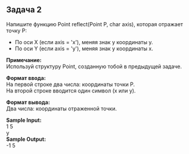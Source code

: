 ## Задача 2
Напишите функцию Point reflect(Point P, char axis), которая отражает точку P:  
- По оси X (если axis = 'x'), меняя знак у координаты y.  
- По оси Y (если axis = 'y'), меняя знак у координаты x.  

**Примечание:**  
Используй структуру Point, созданную тобой в предыдущей задаче.

**Формат ввода:**  
На первой строке два числа: координаты точки P.  
На второй строке вводится один символ (x или y).  

**Формат вывода:**  
Два числа: координаты отраженной точки.  

**Sample Input:**  
1 5  
y  
**Sample Output:**  
-1 5

